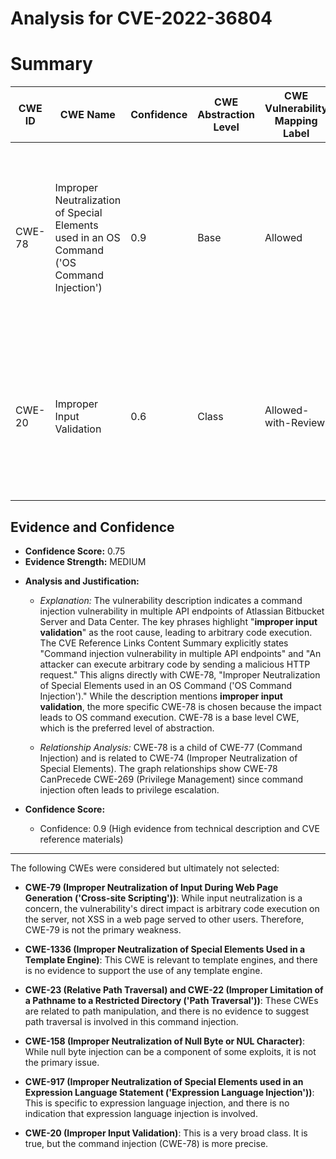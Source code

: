 # Analysis for CVE-2022-36804

# Summary
| CWE ID | CWE Name | Confidence | CWE Abstraction Level | CWE Vulnerability Mapping Label | CWE-Vulnerability Mapping Notes |
|---|---|---|---|---|---|
| CWE-78 | Improper Neutralization of Special Elements used in an OS Command ('OS Command Injection') | 0.9 | Base | Allowed | Primary CWE: The vulnerability allows remote attackers to execute arbitrary code by sending a malicious HTTP request due to command injection. |
| CWE-20 | Improper Input Validation | 0.6 | Class | Allowed-with-Review | Secondary Candidate: The vulnerability stems from **improper input validation**, which is a general weakness, but applicable. |

## Evidence and Confidence

*   **Confidence Score:** 0.75
*   **Evidence Strength:** MEDIUM

- **Analysis and Justification:**  
  - *Explanation:* The vulnerability description indicates a command injection vulnerability in multiple API endpoints of Atlassian Bitbucket Server and Data Center. The key phrases highlight "**improper input validation**" as the root cause, leading to arbitrary code execution. The CVE Reference Links Content Summary explicitly states "Command injection vulnerability in multiple API endpoints" and "An attacker can execute arbitrary code by sending a malicious HTTP request." This aligns directly with CWE-78, "Improper Neutralization of Special Elements used in an OS Command ('OS Command Injection')." While the description mentions **improper input validation**, the more specific CWE-78 is chosen because the impact leads to OS command execution. CWE-78 is a base level CWE, which is the preferred level of abstraction.
  
  - *Relationship Analysis:* CWE-78 is a child of CWE-77 (Command Injection) and is related to CWE-74 (Improper Neutralization of Special Elements). The graph relationships show CWE-78 CanPrecede CWE-269 (Privilege Management) since command injection often leads to privilege escalation.

- **Confidence Score:**  
  - Confidence: 0.9 (High evidence from technical description and CVE reference materials)

---

The following CWEs were considered but ultimately not selected:

*   **CWE-79 (Improper Neutralization of Input During Web Page Generation ('Cross-site Scripting'))**: While input neutralization is a concern, the vulnerability's direct impact is arbitrary code execution on the server, not XSS in a web page served to other users. Therefore, CWE-79 is not the primary weakness.

*   **CWE-1336 (Improper Neutralization of Special Elements Used in a Template Engine)**: This CWE is relevant to template engines, and there is no evidence to support the use of any template engine.

*   **CWE-23 (Relative Path Traversal) and CWE-22 (Improper Limitation of a Pathname to a Restricted Directory ('Path Traversal'))**: These CWEs are related to path manipulation, and there is no evidence to suggest path traversal is involved in this command injection.

*   **CWE-158 (Improper Neutralization of Null Byte or NUL Character)**: While null byte injection can be a component of some exploits, it is not the primary issue.

*   **CWE-917 (Improper Neutralization of Special Elements used in an Expression Language Statement ('Expression Language Injection'))**: This is specific to expression language injection, and there is no indication that expression language injection is involved.

*   **CWE-20 (Improper Input Validation)**: This is a very broad class. It is true, but the command injection (CWE-78) is more precise.